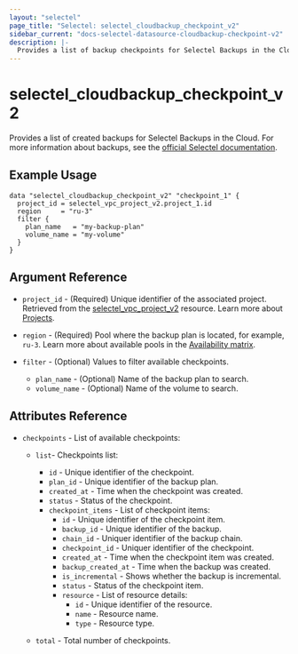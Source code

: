 ```yaml
---
layout: "selectel"
page_title: "Selectel: selectel_cloudbackup_checkpoint_v2"
sidebar_current: "docs-selectel-datasource-cloudbackup-checkpoint-v2"
description: |-
  Provides a list of backup checkpoints for Selectel Backups in the Cloud.
---
```


# selectel\_cloudbackup\_checkpoint\_v2

Provides a list of created backups for Selectel Backups in the Cloud. For more information about backups, see the [official Selectel documentation](https://docs.selectel.ru/en/cloud-servers/backups/about-backups/).

## Example Usage

```hcl
data "selectel_cloudbackup_checkpoint_v2" "checkpoint_1" {
  project_id = selectel_vpc_project_v2.project_1.id
  region     = "ru-3"
  filter {
    plan_name   = "my-backup-plan"
    volume_name = "my-volume"
  }
}
```

## Argument Reference

* `project_id` - (Required) Unique identifier of the associated project. Retrieved from the [selectel_vpc_project_v2](https://registry.terraform.io/providers/selectel/selectel/latest/docs/resources/vpc_project_v2) resource. Learn more about [Projects](https://docs.selectel.ru/en/control-panel-actions/projects/about-projects/).

* `region` - (Required) Pool where the backup plan is located, for example, `ru-3`. Learn more about available pools in the [Availability matrix](https://docs.selectel.ru/en/control-panel-actions/availability-matrix/).

* `filter` - (Optional) Values to filter available checkpoints.

  * `plan_name` - (Optional) Name of the backup plan to search.
  * `volume_name` - (Optional) Name of the volume to search.

## Attributes Reference

* `checkpoints` - List of available checkpoints:
  * `list`- Checkpoints list:
    * `id` - Unique identifier of the checkpoint.
    * `plan_id` - Unique identifier of the backup plan.
    * `created_at` - Time when the checkpoint was created.
    * `status` - Status of the checkpoint.
    * `checkpoint_items` - List of checkpoint items:
      * `id` - Unique identifier of the checkpoint item.
      * `backup_id` - Unique identifier of the backup.
      * `chain_id` - Uniquer identifier of the backup chain.
      * `checkpoint_id` - Uniquer identifier of the checkpoint.
      * `created_at` - Time when the checkpoint item was created.
      * `backup_created_at` - Time when the backup was created.
      * `is_incremental` - Shows whether the backup is incremental.
      * `status` - Status of the checkpoint item.
      * `resource` - List of resource details:
        * `id` - Unique identifier of the resource.
        * `name` - Resource name.
        * `type` - Resource type.

  * `total` - Total number of checkpoints.